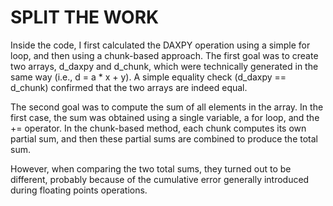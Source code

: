 # SPLIT THE WORK
Inside the code, I first calculated the DAXPY operation using a simple for loop, and then using a chunk-based approach. The first goal was to create two arrays, d_daxpy and d_chunk, which were technically generated in the same way (i.e., d = a * x + y). A simple equality check (d_daxpy == d_chunk) confirmed that the two arrays are indeed equal.

The second goal was to compute the sum of all elements in the array. In the first case, the sum was obtained using a single variable, a for loop, and the += operator. In the chunk-based method, each chunk computes its own partial sum, and then these partial sums are combined to produce the total sum.

However, when comparing the two total sums, they turned out to be different, probably because of the cumulative error generally introduced during floating points operations. 
